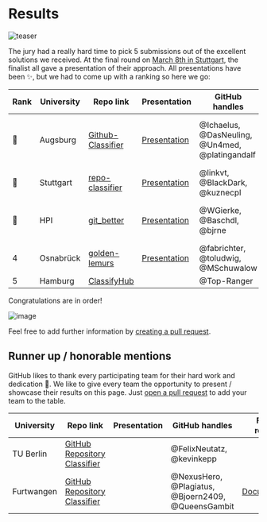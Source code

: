 # Results

![teaser](https://cloud.githubusercontent.com/assets/1872314/23700771/4650c004-03f4-11e7-86ba-56bb1d8fc6c2.JPG)

The jury had a really hard time to pick 5 submissions out of the excellent solutions we received.
At the final round on [March 8th in Stuttgart](http://btw2017.informatik.uni-stuttgart.de/?pageId=InformatiCup&language=de), the finalist all gave a presentation of their approach.
All presentations have been :sparkles:, but we had to come up with a ranking so here we go:

| Rank | University | Repo link                                                          | Presentation | GitHub handles                                  | Further remarks                                                                           |
|------|------------|--------------------------------------------------------------------|--------------|-------------------------------------------------|-------------------------------------------------------------------------------------------|
|:1st_place_medal:  | Augsburg   | [Github-Classifier](https://github.com/Ichaelus/Github-Classifier) |[Presentation](https://github.com/Ichaelus/Github-Classifier/blob/master/InformatiCup%20Finale%20Stuttgart%20-%20Pr%C3%A4sentation.pptx?raw=true)| @Ichaelus, @DasNeuling, @Un4med, @platingandalf | Have a look at our [Documentation](https://github.com/Ichaelus/Github-Classifier/blob/master/Documentation.pdf) if you're interested!                                                                               |
|:2nd_place_medal:  | Stuttgart  | [repo-classifier](https://github.com/linkvt/repo-classifier)       |[Presentation](https://github.com/linkvt/repo-classifier/blob/master/informatiCup_presentation.pptx)| @linkvt, @BlackDark, @kuznecpl                  |                                                                                           |
|:3rd_place_medal:  | HPI        | [git_better](https://github.com/WGierke/git_better)                | [Presentation](https://drive.google.com/open?id=0B9hxiOQJoOFicnc3dGNIOUVHWGM) | @WGierke, @Baschdl, @bjrne                      | Check out [online-app](https://git-better.herokuapp.com/) to classify your personal repos |
| 4    | Osnabrück  | [golden-lemurs](https://github.com/toludwig/golden-lemurs/)        | [Presentation](http://slides.com/fabianrichter/deck#/) | @fabrichter, @toludwig, @MSchuwalow             | :sparkles: best presentation award                                                        |
| 5    | Hamburg    | [ClassifyHub](https://github.com/Top-Ranger/ClassifyHub)                         |              | @Top-Ranger                                     |                                                                                           |



Congratulations are in order!

![image](https://cloud.githubusercontent.com/assets/1872314/19119326/b43d4978-8b1f-11e6-9736-a31f92e75424.png)

Feel free to add further information by [creating a pull request](https://github.com/InformatiCup/InformatiCup2017/edit/master/results/README.md).

## Runner up / honorable mentions

GitHub likes to thank every participating team for their hard work and dedication :bow:.
We like to give every team the opportunity to present / showcase their results on this page. Just [open a pull request](https://github.com/InformatiCup/InformatiCup2017/edit/master/results/README.md) to add your team to the table.

| University | Repo link                                                          | Presentation | GitHub handles                                  | Further remarks                                                                           |
|------------|--------------------------------------------------------------------|--------------|-------------------------------------------------|-------------------------------------------------------------------------------------------|
| TU Berlin           | [GitHub Repository Classifier](https://github.com/FelixNeutatz/GitHubRepositoryClassifier)                                                                    |              | @FelixNeutatz, @kevinkepp                                               |                                                                                           |
| Furtwangen | [GitHub Repository Classifier](https://github.com/QueensGambit/GitHubRepositoryClassifier) |  | @NexusHero, @Plagiatus, @Bjoern2409, @QueensGambit | [Documentation](https://queensgambit.github.io/GitHubRepositoryClassifier/index.html) |
